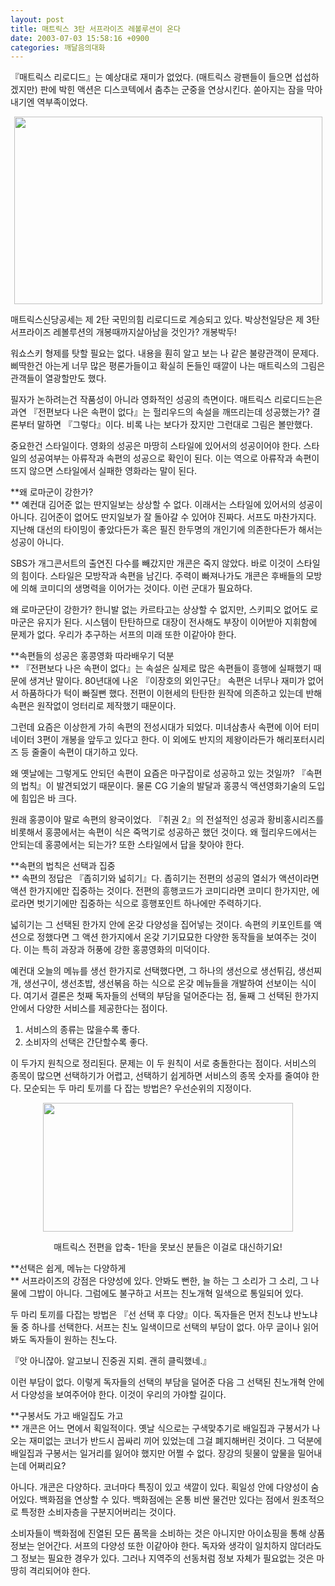 ```yaml
---
layout: post
title: 매트릭스 3탄 서프라이즈 레볼루션이 온다
date: 2003-07-03 15:58:16 +0900
categories: 깨달음의대화
---
```

『매트릭스 리로디드』는 예상대로 재미가 없었다. (매트릭스 광팬들이 들으면 섭섭하겠지만) 판에 박힌 액션은 디스코텍에서 춤추는 군중을 연상시킨다. 쏟아지는 잠을 막아내기엔 역부족이었다. 

<p align="center">
  <img src="http://drkimz.com/technote/board/private/upimg/1057213486.jpg" width="493" height="300" border="0" />
</p>

<p align="left">
  매트릭스신당공세는 제 2탄 국민의힘 리로디드로 계승되고 있다. 박상천일당은 제 3탄 서프라이즈 레볼루션의 개봉때까지살아남을 것인가? 개봉박두!
</p>

워쇼스키 형제를 탓할 필요는 없다. 내용을 훤히 알고 보는 나 같은 불량관객이 문제다. 삐딱한건 아는게 너무 많은 평론가들이고 확실히 돈들인 때깔이 나는 매트릭스의 그림은 관객들이 열광할만도 했다. 

필자가 논하려는건 작품성이 아니라 영화적인 성공의 측면이다. 매트릭스 리로디드는은 과연 『전편보다 나은 속편이 없다』는 헐리우드의 속설을 깨뜨리는데 성공했는가? 결론부터 말하면 『그렇다』이다. 비록 나는 보다가 잤지만 그런대로 그림은 볼만했다.

중요한건 스타일이다. 영화의 성공은 마땅히 스타일에 있어서의 성공이어야 한다. 스타일의 성공여부는 아류작과 속편의 성공으로 확인이 된다. 이는 역으로 아류작과 속편이 뜨지 않으면 스타일에서 실패한 영화라는 말이 된다. 

**왜 로마군이 강한가?  
** 예컨대 김어준 없는 딴지일보는 상상할 수 없다. 이래서는 스타일에 있어서의 성공이 아니다. 김어준이 없어도 딴지일보가 잘 돌아갈 수 있어야 진짜다. 서프도 마찬가지다. 지난해 대선의 타이밍이 좋았다든가 혹은 필진 한두명의 개인기에 의존한다든가 해서는 성공이 아니다. 

SBS가 개그콘서트의 출연진 다수를 빼갔지만 개콘은 죽지 않았다. 바로 이것이 스타일의 힘이다. 스타일은 모방작과 속편을 남긴다. 주력이 빠져나가도 개콘은 후배들의 모방에 의해 코미디의 생명력을 이어가는 것이다. 이런 군대가 필요하다. 

왜 로마군단이 강한가? 한니발 없는 카르타고는 상상할 수 없지만, 스키피오 없어도 로마군은 유지가 된다. 시스템이 탄탄하므로 대장이 전사해도 부장이 이어받아 지휘함에 문제가 없다. 우리가 추구하는 서프의 미래 또한 이같아야 한다. 

**속편들의 성공은 홍콩영화 따라배우기 덕분  
** 『전편보다 나은 속편이 없다』는 속설은 실제로 많은 속편들이 흥행에 실패했기 때문에 생겨난 말이다. 80년대에 나온 『이장호의 외인구단』 속편은 너무나 재미가 없어서 하품하다가 턱이 빠질뻔 했다. 전편이 이현세의 탄탄한 원작에 의존하고 있는데 반해 속편은 원작없이 엉터리로 제작했기 때문이다.

그런데 요즘은 이상한게 가히 속편의 전성시대가 되었다. 미녀삼총사 속편에 이어 터미네이터 3편이 개봉을 앞두고 있다고 한다. 이 외에도 반지의 제왕이라든가 해리포터시리즈 등 줄줄이 속편이 대기하고 있다. 

왜 옛날에는 그렇게도 안되던 속편이 요즘은 마구잡이로 성공하고 있는 것일까? 『속편의 법칙』이 발견되었기 때문이다. 물론 CG 기술의 발달과 홍콩식 액션영화기술의 도입에 힘입은 바 크다. 

원래 홍콩이야 말로 속편의 왕국이었다. 『취권 2』의 전설적인 성공과 황비홍시리즈를 비롯해서 홍콩에서는 속편이 식은 죽먹기로 성공하곤 했던 것이다. 왜 헐리우드에서는 안되는데 홍콩에서는 되는가? 또한 스타일에서 답을 찾아야 한다.

**속편의 법칙은 선택과 집중  
** 속편의 정답은 『좁히기와 넓히기』다. 좁히기는 전편의 성공의 열쇠가 액션이라면 액션 한가지에만 집중하는 것이다. 전편의 흥행코드가 코미디라면 코미디 한가지만, 에로라면 벗기기에만 집중하는 식으로 흥행포인트 하나에만 주력하기다. 

넓히기는 그 선택된 한가지 안에 온갖 다양성을 집어넣는 것이다. 속편의 키포인트를 액션으로 정했다면 그 액션 한가지에서 온갖 기기묘묘한 다양한 동작들을 보여주는 것이다. 이는 특히 과장과 허풍에 강한 홍콩영화의 미덕이다. 

예컨대 오늘의 메뉴를 생선 한가지로 선택했다면, 그 하나의 생선으로 생선튀김, 생선찌개, 생선구이, 생선초밥, 생선볶음 하는 식으로 온갖 메뉴들을 개발하여 선보이는 식이다. 여기서 결론은 첫째 독자들의 선택의 부담을 덜어준다는 점, 둘째 그 선택된 한가지 안에서 다양한 서비스를 제공한다는 점이다. 

1) 서비스의 종류는 많을수록 좋다.  
2) 소비자의 선택은 간단할수록 좋다.

이 두가지 원칙으로 정리된다. 문제는 이 두 원칙이 서로 충돌한다는 점이다. 서비스의 종목이 많으면 선택하기가 어렵고, 선택하기 쉽게하면 서비스의 종목 숫자를 줄여야 한다. 모순되는 두 마리 토끼를 다 잡는 방법은? 우선순위의 지정이다. 

<p align="center">
  <img src="http://drkimz.com/technote/board/private/upimg/1057213821.jpg" width="400" height="206" border="0" />
</p>

<p align="center">
  매트릭스 전편을 압축- 1탄을 못보신 분들은 이걸로 대신하기요!
</p>

**선택은 쉽게, 메뉴는 다양하게  
** 서프라이즈의 강점은 다양성에 있다. 안봐도 뻔한, 늘 하는 그 소리가 그 소리, 그 나물에 그밥이 아니다. 그럼에도 불구하고 서프는 친노개혁 일색으로 통일되어 있다. 

두 마리 토끼를 다잡는 방법은 『선 선택 후 다양』이다. 독자들은 먼저 친노냐 반노냐 둘 중 하나를 선택한다. 서프는 친노 일색이므로 선택의 부담이 없다. 아무 글이나 읽어봐도 독자들이 원하는 친노다. 

『앗 아니잖아. 알고보니 진중권 지뢰. 괜히 클릭했네.』 

이런 부담이 없다. 이렇게 독자들의 선택의 부담을 덜어준 다음 그 선택된 친노개혁 안에서 다양성을 보여주어야 한다. 이것이 우리의 가야할 길이다. 

**구봉서도 가고 배일집도 가고  
** 개콘은 어느 면에서 획일적이다. 옛날 식으로는 구색맞추기로 배일집과 구봉서가 나오는 재미없는 코너가 반드시 꼽싸리 끼어 있었는데 그걸 폐지해버린 것이다. 그 덕분에 배일집과 구봉서는 일거리를 잃어야 했지만 어쩔 수 없다. 장강의 뒷물이 앞물을 밀어내는데 어쩌리요?

아니다. 개콘은 다양하다. 코너마다 특징이 있고 색깔이 있다. 획일성 안에 다양성이 숨어있다. 백화점을 연상할 수 있다. 백화점에는 온통 비싼 물건만 있다는 점에서 원초적으로 특정한 소비자층을 구분지어버리는 것이다. 

소비자들이 백화점에 진열된 모든 품목을 소비하는 것은 아니지만 아이쇼핑을 통해 상품정보는 얻어간다. 서프의 다양성 또한 이같아야 한다. 독자와 생각이 일치하지 않더라도 그 정보는 필요한 경우가 있다. 그러나 지역주의 선동처럼 정보 자체가 필요없는 것은 마땅히 격리되어야 한다.